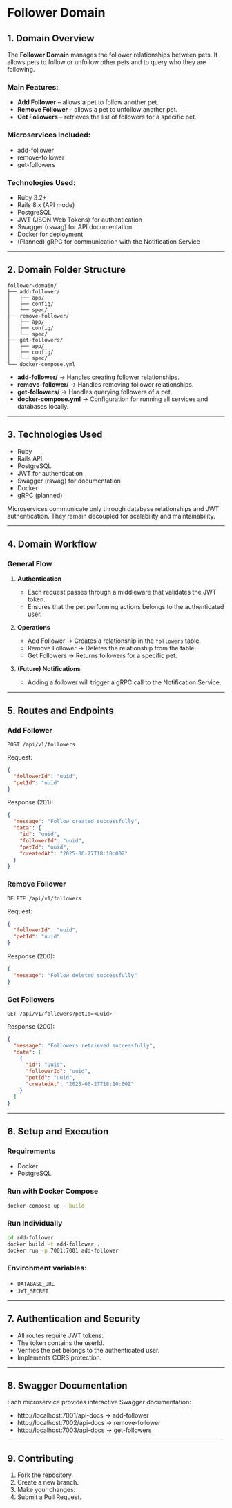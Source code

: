 # Follower Domain 

## 1. Domain Overview

The **Follower Domain** manages the follower relationships between pets. It allows pets to follow or unfollow other pets and to query who they are following.

### Main Features:

- **Add Follower** – allows a pet to follow another pet.
- **Remove Follower** – allows a pet to unfollow another pet.
- **Get Followers** – retrieves the list of followers for a specific pet.

### Microservices Included:

- add-follower
- remove-follower
- get-followers
 
### Technologies Used:

- Ruby 3.2+
- Rails 8.x (API mode)
- PostgreSQL
- JWT (JSON Web Tokens) for authentication
- Swagger (rswag) for API documentation
- Docker for deployment
- (Planned) gRPC for communication with the Notification Service

---

## 2. Domain Folder Structure

```
follower-domain/
├── add-follower/
│   ├── app/
│   ├── config/
│   └── spec/
├── remove-follower/
│   ├── app/
│   ├── config/
│   └── spec/
├── get-followers/
│   ├── app/
│   ├── config/
│   └── spec/
└── docker-compose.yml
```

- **add-follower/** → Handles creating follower relationships.
- **remove-follower/** → Handles removing follower relationships.
- **get-followers/** → Handles querying followers of a pet.
- **docker-compose.yml** → Configuration for running all services and databases locally.

---

## 3. Technologies Used

- Ruby
- Rails API
- PostgreSQL
- JWT for authentication
- Swagger (rswag) for documentation
- Docker
- gRPC (planned)

Microservices communicate only through database relationships and JWT authentication. They remain decoupled for scalability and maintainability.

---

## 4. Domain Workflow

### General Flow

1. **Authentication**
   - Each request passes through a middleware that validates the JWT token.
   - Ensures that the pet performing actions belongs to the authenticated user.

2. **Operations**
   - Add Follower → Creates a relationship in the `followers` table.
   - Remove Follower → Deletes the relationship from the table.
   - Get Followers → Returns followers for a specific pet.

3. **(Future) Notifications**
   - Adding a follower will trigger a gRPC call to the Notification Service.

---

## 5. Routes and Endpoints

### Add Follower

```http
POST /api/v1/followers
```

Request:

```json
{
  "followerId": "uuid",
  "petId": "uuid"
}
```

Response (201):

```json
{
  "message": "Follow created successfully",
  "data": {
    "id": "uuid",
    "followerId": "uuid",
    "petId": "uuid",
    "createdAt": "2025-06-27T18:10:00Z"
  }
}
```

### Remove Follower

```http
DELETE /api/v1/followers
```

Request:

```json
{
  "followerId": "uuid",
  "petId": "uuid"
}
```

Response (200):

```json
{
  "message": "Follow deleted successfully"
}
```

### Get Followers

```http
GET /api/v1/followers?petId=<uuid>
```

Response (200):

```json
{
  "message": "Followers retrieved successfully",
  "data": [
    {
      "id": "uuid",
      "followerId": "uuid",
      "petId": "uuid",
      "createdAt": "2025-06-27T18:10:00Z"
    }
  ]
}
```

---

## 6. Setup and Execution

### Requirements

- Docker
- PostgreSQL

### Run with Docker Compose

```bash
docker-compose up --build
```

### Run Individually

```bash
cd add-follower
docker build -t add-follower .
docker run -p 7001:7001 add-follower
```

### Environment variables:

- `DATABASE_URL`
- `JWT_SECRET`

---

## 7. Authentication and Security
- All routes require JWT tokens.
- The token contains the userId.
- Verifies the pet belongs to the authenticated user.
- Implements CORS protection.

---

## 8. Swagger Documentation

Each microservice provides interactive Swagger documentation:

- http://localhost:7001/api-docs → add-follower
- http://localhost:7002/api-docs → remove-follower
- http://localhost:7003/api-docs → get-followers

---

## 9. Contributing

1. Fork the repository.
2. Create a new branch.
3. Make your changes.
4. Submit a Pull Request.



